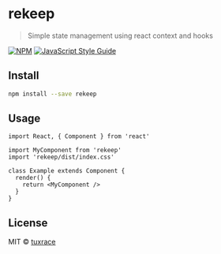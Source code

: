 # rekeep

> Simple state management using react context and hooks

[![NPM](https://img.shields.io/npm/v/rekeep.svg)](https://www.npmjs.com/package/rekeep) [![JavaScript Style Guide](https://img.shields.io/badge/code_style-standard-brightgreen.svg)](https://standardjs.com)

## Install

```bash
npm install --save rekeep
```

## Usage

```tsx
import React, { Component } from 'react'

import MyComponent from 'rekeep'
import 'rekeep/dist/index.css'

class Example extends Component {
  render() {
    return <MyComponent />
  }
}
```

## License

MIT © [tuxrace](https://github.com/tuxrace)
